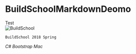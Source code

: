 # BuildSchoolMarkdownDeomo
Test  
![BuildSchool](https://upload.wikimedia.org/wikipedia/commons/thumb/f/fd/David_-_Napoleon_crossing_the_Alps_-_Malmaison2.jpg/300px-David_-_Napoleon_crossing_the_Alps_-_Malmaison2.jpg
"BuildSchool 2018")

    BuildSchool 2018 Spring 
*C# Bootstrap Mac*
